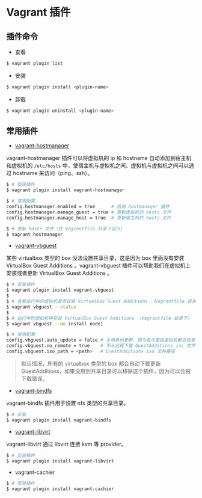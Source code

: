 # Vagrant 插件

## 插件命令

* 查看

```sh
$ vagrant plugin list
```

* 安装

```sh
$ vagrant plugin install <plugin-name>
```

* 卸载

```sh
$ vagrant plugin uninstall <plugin-name>
```


## 常用插件

* [vagrant-hostmanager](https://github.com/devopsgroup-io/vagrant-hostmanager)

vagrant-hostmanager 插件可以将虚拟机的 ip 和 hostname 自动添加到宿主机和虚拟机的 `/etc/hosts` 中，使宿主机与虚拟机之间、虚拟机与虚拟机之间可以通过 hostname 来访问（ping、ssh）。

```sh
$ # 安装插件
$ vagrant plugin install vagrant-hostmanager
```

```sh
$ # 常用配置
config.hostmanager.enabled = true      # 启用 hostmanager 插件
config.hostmanager.manage_guest = true # 更新虚拟机的 hosts 文件
config.hostmanager.manage_host = true  # 更新宿主机的 hosts 文件
```

```sh
$ # 更新 hosts 文件（在 Vagrantfile 目录下运行）
$ vagrant hostmanager
```

* [vagrant-vbguest](https://github.com/dotless-de/vagrant-vbguest)

某些 virtualbox 类型的 box 没法设置共享目录，这是因为 box 里面没有安装 VirtualBox Guest Additions 。vagrant-vbguest 插件可以帮助我们在虚拟机上安装或者更新 VirtualBox Guest Additions 。

```sh
$ # 安装插件
$ vagrant plugin install vagrant-vbguest
$
$ # 查看运行中的虚拟机是否安装 VirtualBox Guest Additions （Vagrantfile 目录下）
$ vagrant vbguest --status
$
$ # 运行中的虚拟机中安装 VirtualBox Guest Additions （Vagrantfile 目录下）
$ vagrant vbguest --do install node1
```

```sh
$ # 常用配置
config.vbguest.auto_update = false # 关闭自动更新，因为每次重启虚拟机都会检查 GuestAdditions 的版本并自动更新
config.vbguest.no_remote = true    # 不从远程下载 GuestAdditions ios 文件
config.vbguest.iso_path = <path>   # GuestAdditions iso 文件路径
```

> 默认情况，所有的 virtualbox 类型的 box 都会自动下载更新 GuestAdditions，如果没用到共享目录可以移除这个插件，因为可以会报下载错误。

* [vagrant-bindfs](https://github.com/gael-ian/vagrant-bindfs)

vagrant-bindfs 插件用于设置 nfs 类型的共享目录。

```sh
$ # 安装
$ vagrant plugin install vagrant-bindfs
```

* [vagrant-libvirt](https://github.com/vagrant-libvirt/vagrant-libvirt)

vagrant-libvirt 通过 libvirt 连接 kvm 等 provider。

```sh
$ # 安装插件
$ vagrant plugin install vagrant-libvirt
```

* vagrant-cachier

```sh
$ # 安装插件
$ vagrant plugin install vagrant-cachier
```

